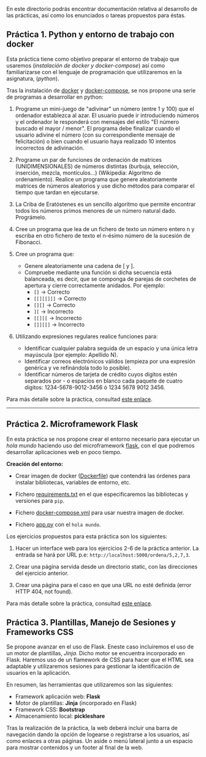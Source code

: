 En este directorio podrás encontrar documentación relativa al desarrollo de las prácticas, así como los enunciados o tareas propuestos para éstas.

## Práctica 1. Python y entorno de trabajo con docker

Esta práctica tiene como objetivo preparar el entorno de trabajo que usaremos (*instalación de docker y docker-compose*) así como familiarizarse con el lenguaje de programación que utilizaremos en la asignatura, (*python*).

Tras la instalación de [docker](https://docs.docker.com/get-docker/) y [docker-compose](https://docs.docker.com/compose/install/), se nos propone una serie de programas a desarrollar en python:

1. Programe un mini-juego de "adivinar" un número (entre 1 y 100) que el ordenador establezca al azar. El usuario puede ir introduciendo números y el ordenador le responderá con mensajes del estilo "El número buscado el mayor / menor". El programa debe finalizar cuando el usuario adivine el número (con su correspondiente mensaje de felicitación) o bien cuando el usuario haya realizado 10 intentos incorrectos de adivinación.

2. Programe un par de funciones de ordenación de matrices (UNIDIMENSIONALES) de números distintas (burbuja, selección, inserción, mezcla, montículos...) (Wikipedia: Algoritmo de ordenamiento). Realice un programa que genere aleatoriamente matrices de números aleatorios y use dicho métodos para comparar el tiempo que tardan en ejecutarse.

3. La Criba de Eratóstenes es un sencillo algoritmo que permite encontrar todos los números primos menores de un número natural dado. Prográmelo.

4. Cree un programa que lea de un fichero de texto un número entero n y escriba en otro fichero de texto el n-ésimo número de la sucesión de Fibonacci.

5. Cree un programa que:
    + Genere aleatoriamente una cadena de [ y ].
    + Compruebe mediante una función si dicha secuencia está balanceada, es decir, que se componga de parejas de corchetes de apertura y cierre correctamente anidados. Por ejemplo:
        + `[]` -> Correcto
        + `[[][[]]]` -> Correcto
        + `[][]` -> Correcto
        + `][` -> Incorrecto
        + `[[][[` -> Incorrecto
        + `[]][[]` -> Incorrecto

6. Utilizando expresiones regulares realice funciones para:
    + Identificar cualquier palabra seguida de un espacio y una única letra mayúscula (por ejemplo: Apellido N).
    + Identificar correos electrónicos válidos (empieza por una expresión genérica y ve refinándola todo lo posible).
    + Identificar números de tarjeta de crédito cuyos dígitos estén separados por - o espacios en blanco cada paquete de cuatro dígitos: 1234-5678-9012-3456 ó 1234 5678 9012 3456.

Para más detalle sobre la práctica, consultad [este enlace](https://swad.ugr.es/swad/tmp/am/knPrklOpnqvSFhoykCDmiu8onz84DmtYdv49AC6G4/DAI%20Practica%201%20-%20Python%20y%20entorno%20de%20trabajo.html).

---

## Práctica 2. Microframework Flask

En esta práctica se nos propone crear el entorno necesario para ejecutar un *hola mundo* haciendo uso del microframework [flask](https://palletsprojects.com/p/flask/), con el que podremos desarrollar aplicaciones web en poco tiempo.

**Creación del entorno:**

+ Crear imagen de docker ([Dockerfile](https://github.com/sergiovp/DAI/blob/master/Dockerfile)) que contendrá las órdenes para instalar bibliotecas, variables de entorno, etc.

+ Fichero [requirements.txt](https://github.com/sergiovp/DAI/blob/master/requirements.txt) en el que especificaremos las bibliotecas y versiones para `pip`.

+ Fichero [docker-compose.yml](https://github.com/sergiovp/DAI/blob/master/docker-compose.yml) para usar nuestra imagen de docker.

+ Fichero [app.py](https://github.com/sergiovp/DAI/blob/master/app/app.py) con el `hola mundo`.

Los ejercicios propuestos para esta práctica son los siguientes:

1. Hacer un interface web para los ejercicios 2-6 de la práctica anterior. La entrada se hará por URL p.e: `http://localhost:5000/ordena/5,2,7,3`.

2. Crear una página servida desde un directorio static, con las direcciones del ejercicio anterior.

3. Crear una página para el caso en que una URL no esté definida (error HTTP 404, not found).

Para más detalle sobre la práctica, consultad [este enlace](https://swad.ugr.es/swad/tmp/Gh/CxSslYczx9vm9CRv20lg1QX-osPNX4qM55FaguO4Q/DAI%20Practica%202%20-%20Microframework%20Flask.html).

## Práctica 3. Plantillas, Manejo de Sesiones y Frameworks CSS

Se propone avanzar en el uso de Flask. Eneste caso incluiremos el uso de un motor de plantillas, *Jinja*. Dicho motor se encuentra incorporado en Flask. Haremos uso de un flamework de CSS para hacer que el HTML sea adaptable y utilizaremos sesiones para gestionar la identificación de usuarios en la aplicación.

En resumen, las herramientas que utilizaremos son las siguientes:

+ Framework aplicación web: **Flask**
+ Motor de plantillas: **Jinja** (incorporado en Flask)
+ Framework CSS: **Bootstrap**
+ Almacenamiento local: **pickleshare**

Tras la realización de la práctica, la web deberá incluir una barra de navegación dando la opción de logearse o registrarse a los usuarios, así como enlaces a otras páginas.
Un aside o menú lateral junto a un espacio para mostrar contenidos y un footer al final de la web.
